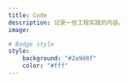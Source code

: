 ```yaml
---
title: Code
description: 记录一些工程实践的内容。
image:

# Badge style
style:
    background: "#2a9d8f"
    color: "#fff"
---
```

